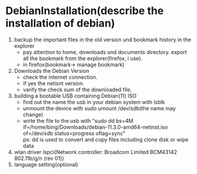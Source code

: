 # DebianInstallation(describe the installation of debian) <br>
1. backup the important files in the old version und bookmark history in the explorer
   - pay attention to home, downloads und documents directory. export all the bookmark from the explorer(firefox, i use).
   - in firefox(bookmark-> manage bookmark)<br>
2. Downloads the Debian Version
    - check the internet connection.
    - if yes the netisnt version.
    - varify the check sum of the downloaded file.<br>
3. building a bootable USB containing Debian(11) ISO
    - find out the name the usb in your debian system with lsblk
    - unmount the device with sudo umount /dev/sdb(the name may change)
    - wirte the file to the usb with "sudo dd bs=4M if=/home/bing/Downloads/debian-11.3.0-amd64-netinst.iso of=/dev/sdb status=progress oflag=sync"<br>
        ps: dd is used to convert and copy files including clone disk or wipe data
4. wlan driver
   lspci(Network controller: Broadcom Limited BCM43142 802.11b/g/n (rev 01))<br>
5. language setting(optional)
